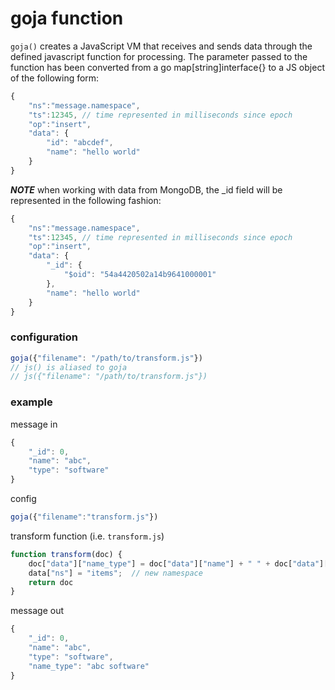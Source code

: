 # goja function

`goja()` creates a JavaScript VM that receives and sends data through the defined javascript function for processing. The parameter passed to the function has been converted from a go map[string]interface{} to a JS object of the following form:

```js
{
    "ns":"message.namespace",
    "ts":12345, // time represented in milliseconds since epoch
    "op":"insert",
    "data": {
        "id": "abcdef",
        "name": "hello world"
    }
}
```

***NOTE*** when working with data from MongoDB, the _id field will be represented in the following fashion:

```js
{
    "ns":"message.namespace",
    "ts":12345, // time represented in milliseconds since epoch
    "op":"insert",
    "data": {
        "_id": {
            "$oid": "54a4420502a14b9641000001"
        },
        "name": "hello world"
    }
}
```

### configuration

```javascript
goja({"filename": "/path/to/transform.js"})
// js() is aliased to goja
// js({"filename": "/path/to/transform.js"})
```

### example

message in

```js
{
    "_id": 0,
    "name": "abc",
    "type": "software"
}
```

config

```js
goja({"filename":"transform.js"})
```

transform function (i.e. `transform.js`)

```js
function transform(doc) {
    doc["data"]["name_type"] = doc["data"]["name"] + " " + doc["data"]["type"];
    data["ns"] = "items";  // new namespace
    return doc
}
```

message out

```js
{
    "_id": 0,
    "name": "abc",
    "type": "software",
    "name_type": "abc software"
}
```
